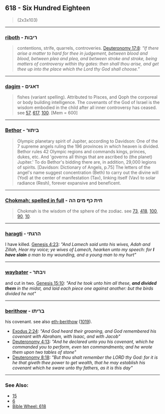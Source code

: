 ## 618 - Six Hundred Eighteen
> (2x3x103)

---

### [riboth](/keys/RIBVTh) - ריבות
> contentions, strife, quarrels, controveries. [Deuteronomy 17:8](http://biblehub.com/deuteronomy/17-8.htm): *"If there arise a matter to hard for thee in judgement, between blood and blood, between plea and plea, and between stroke and stroke, being matters of controversy within thy gates: then shall thou arise, and get thee up into the place which the Lord thy God shall choose."*

---

### [dagim](/keys/DAGIMf) - דאגים
> fishes (variant spelling). Attributed to Pisces, and Qoph the corporeal or body building intelligence. The covenants of the God of Israel is the wisdom embodied in the child after all inner controversy has ceased. see [57](57), [617](617), [100](100). [Mem = 600]

---

### [Bethor](/keys/BIThVR) - ביתור
> Olympic planetary spirit of Jupiter, according to Davidson: One of the 7 supreme angels ruling the 196 provinces in which heaven is divided. Bethor rules 42 Olympic regions and commands kings, princes, dukes, etc. And 'governs all things that are ascribed to (the planet) Jupiter.' To do Bethor's bidding there are, in addition, 29,000 legions of spirits. [Davidson: Dictionary of Angels, p.75] The letters of the angel's name suggest concentration (Beth) to carry out the divine will (Yod) at the center of manifestation (Tav), linking itself (Vav) to solar radiance (Resh), forever expansive and beneficent.

---

### [Chokmah; spelled in full](/keys/ChITh.KP.MIM.HH) - חית כף מים הה
> Chokmah is the wisdom of the sphere of the zodiac. see [73](73), [418](418), [100](100), [90](90), [10](10).

---

### [haragti](/keys/HRGThI) - הרגתי
I have killed. [Genesis 4:23](https://biblehub.com/genesis/4-23.htm): *"And Lamech said unto his wives, Adah and Zillah, Hear my voice; ye wives of Lamech, hearken unto my speech: for **I have slain** a man to my wounding, and a young man to my hurt"*

---

### [waybater](/keys/VIBThR) - ויבתר
and cut in two. [Genesis 15:10](https://biblehub.com/genesis/15-10.htm): *"And he took unto him all these, **and divided them** in the midst, and laid each piece one against another: but the birds divided he not"*

---

### [berithow](/keys/BRIThV) - בריתו
his covenant. see also [eth-berithow](/keys/ATh-BRIThV) ([1019](1019)).

- [Exodus 2:24](https://biblehub.com/exodus/2-24.htm): *"And God heard their groaning, and God remembered his covenant with Abraham, with Isaac, and with Jacob"*
- [Deuteronomy 4:13](https://biblehub.com/deuteronomy/4-13.htm): *"And he declared unto you his covenant, which he commanded you to perform, even ten commandments; and he wrote them upon two tables of stone"*
- [Deuteronomy 8:18](https://biblehub.com/deuteronomy/8-18.htm): *"But thou shalt remember the LORD thy God: for it is he that giveth thee power to get wealth, that he may establish his covenant which he sware unto thy fathers, as it is this day"*

---

### See Also:

- [15](15)
- [6](6)
- [Bible Wheel: 618](https://www.biblewheel.com//GR/GR_Database.php?SearchBy_Gematria=618)

